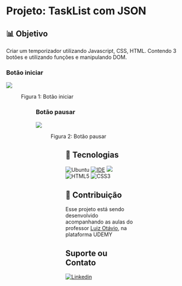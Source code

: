 # Projeto: TaskList com JSON

## 📊 Objetivo

Criar um temporizador utilizando Javascript, CSS, HTML. Contendo 3 botões e utilizando funções e manipulando DOM.
<br>
### Botão iniciar
<img src="https://cdn.discordapp.com/attachments/1013866754398752831/1013866806546530314/unknown.png">
<figure>Figura 1: Botão iniciar<figure>
  
 
 ### Botão pausar
  <img src="https://cdn.discordapp.com/attachments/1013866754398752831/1013868017848954991/unknown.png">
  <figure>Figura 2: Botão pausar<figure>

  
## 🚀 Tecnologias 

![Ubuntu](https://img.shields.io/badge/Ubuntu-E95420?style=for-the-badge&logo=ubuntu&logoColor=white)
[![IDE](https://img.shields.io/badge/Visual_studio_code-0078D4?style=for-the-badge&logo=visual%20studio%20code&logoColor=white)](https://code.visualstudio.com/)
<img src="https://img.shields.io/badge/JavaScript-323330?style=for-the-badge&logo=javascript&logoColor=F7DF1E"/>
![HTML5](https://img.shields.io/badge/html5-%23E34F26.svg?style=for-the-badge&logo=html5&logoColor=white)
![CSS3](https://img.shields.io/badge/css3-%231572B6.svg?style=for-the-badge&logo=css3&logoColor=white)

## 🤝 Contribuição

Esse projeto está sendo desenvolvido acompanhando as aulas do professor <a href="https://github.com/luizomf">Luiz Otávio</a>, na plataforma UDEMY

## Suporte ou Contato

[![Linkedin](https://img.shields.io/badge/LinkedIn-0077B5?style=for-the-badge&logo=linkedin&logoColor=white)](https://github.com/FelipeMatthew)
